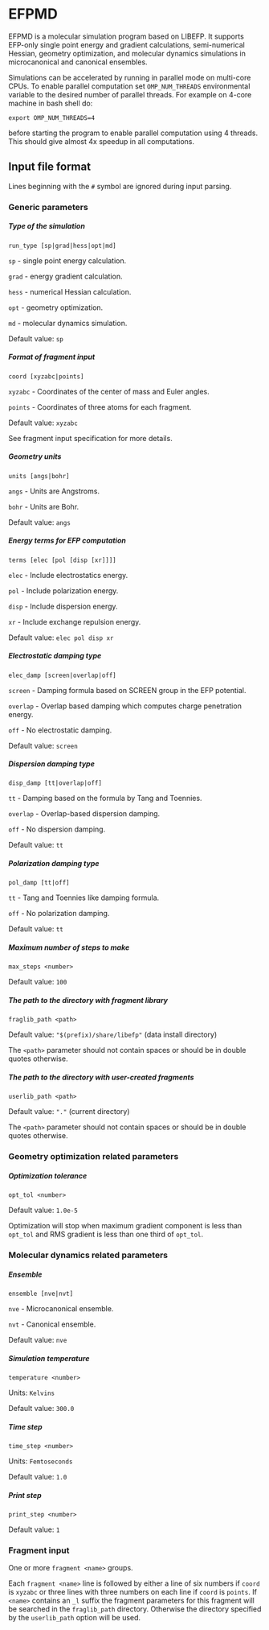 # EFPMD

EFPMD is a molecular simulation program based on LIBEFP. It supports EFP-only
single point energy and gradient calculations, semi-numerical Hessian, geometry
optimization, and molecular dynamics simulations in microcanonical and
canonical ensembles.

Simulations can be accelerated by running in parallel mode on multi-core CPUs.
To enable parallel computation set `OMP_NUM_THREADS` environmental variable to
the desired number of parallel threads. For example on 4-core machine in bash
shell do:

	export OMP_NUM_THREADS=4

before starting the program to enable parallel computation using 4 threads.
This should give almost 4x speedup in all computations.

## Input file format

Lines beginning with the `#` symbol are ignored during input parsing.

### Generic parameters

##### Type of the simulation

`run_type [sp|grad|hess|opt|md]`

`sp` - single point energy calculation.

`grad` - energy gradient calculation.

`hess` - numerical Hessian calculation.

`opt` - geometry optimization.

`md` - molecular dynamics simulation.

Default value: `sp`

##### Format of fragment input

`coord [xyzabc|points]`

`xyzabc` - Coordinates of the center of mass and Euler angles.

`points` - Coordinates of three atoms for each fragment.

Default value: `xyzabc`

See fragment input specification for more details.

##### Geometry units

`units [angs|bohr]`

`angs` - Units are Angstroms.

`bohr` - Units are Bohr.

Default value: `angs`

##### Energy terms for EFP computation

`terms [elec [pol [disp [xr]]]]`

`elec` - Include electrostatics energy.

`pol` - Include polarization energy.

`disp` - Include dispersion energy.

`xr` - Include exchange repulsion energy.

Default value: `elec pol disp xr`

##### Electrostatic damping type

`elec_damp [screen|overlap|off]`

`screen` - Damping formula based on SCREEN group in the EFP potential.

`overlap` - Overlap based damping which computes charge penetration energy.

`off` - No electrostatic damping.

Default value: `screen`

##### Dispersion damping type

`disp_damp [tt|overlap|off]`

`tt` - Damping based on the formula by Tang and Toennies.

`overlap` - Overlap-based dispersion damping.

`off` - No dispersion damping.

Default value: `tt`

##### Polarization damping type

`pol_damp [tt|off]`

`tt` - Tang and Toennies like damping formula.

`off` - No polarization damping.

Default value: `tt`

##### Maximum number of steps to make

`max_steps <number>`

Default value: `100`

##### The path to the directory with fragment library

`fraglib_path <path>`

Default value: `"$(prefix)/share/libefp"` (data install directory)

The `<path>` parameter should not contain spaces or should be in double quotes
otherwise.

##### The path to the directory with user-created fragments

`userlib_path <path>`

Default value: `"."` (current directory)

The `<path>` parameter should not contain spaces or should be in double quotes
otherwise.

### Geometry optimization related parameters

##### Optimization tolerance

`opt_tol <number>`

Default value: `1.0e-5`

Optimization will stop when maximum gradient component is less than `opt_tol`
and RMS gradient is less than one third of `opt_tol`.

### Molecular dynamics related parameters

##### Ensemble

`ensemble [nve|nvt]`

`nve` - Microcanonical ensemble.

`nvt` - Canonical ensemble.

Default value: `nve`

##### Simulation temperature

`temperature <number>`

Units: `Kelvins`

Default value: `300.0`

##### Time step

`time_step <number>`

Units: `Femtoseconds`

Default value: `1.0`

##### Print step

`print_step <number>`

Default value: `1`

### Fragment input

One or more `fragment <name>` groups.

Each `fragment <name>` line is followed by either a line of six numbers if
`coord` is `xyzabc` or three lines with three numbers on each line if `coord`
is `points`. If `<name>` contains an `_l` suffix the fragment parameters for
this fragment will be searched in the `fraglib_path` directory. Otherwise the
directory specified by the `userlib_path` option will be used.
